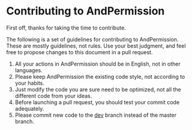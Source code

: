 # Contributing to AndPermission
First off, thanks for taking the time to contribute.  

The following is a set of guidelines for contributing to AndPermission. These are mostly guidelines, not rules. Use your best judgment, and feel free to propose changes to this document in a pull request.

1. All your actions in AndPermission should be in English, not in other languages.
2. Please keep AndPermission the existing code style, not according to your habits.
3. Just modify the code you are sure need to be optimized, not all the different code from your ideas.
4. Before launching a pull request, you should test your commit code adequately.
5. Please commit new code to the [dev](https://github.com/zmxmu/AndPermission/tree/dev) branch instead of the master branch.